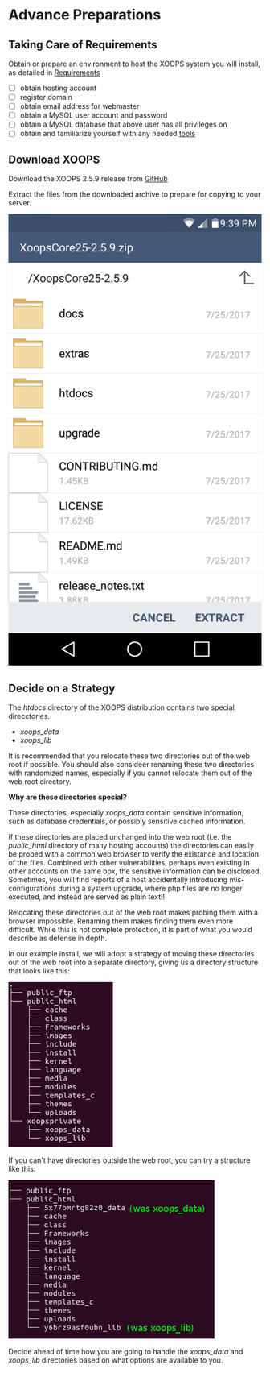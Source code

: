# Advance Preparations

## Taking Care of Requirements

Obtain or prepare an environment to host the XOOPS system you will install,
as detailed in [Requirements](../requirements/README.php)

- [ ] obtain hosting account
- [ ] register domain
- [ ] obtain email address for webmaster
- [ ] obtain a MySQL user account and password
- [ ] obtain a MySQL database that above user has all privileges on
- [ ] obtain and familiarize yourself with any needed [tools](../tools/README.php)

## Download XOOPS

Download the XOOPS 2.5.9 release from [GitHub](https://github.com/XOOPS/XoopsCore25/releases)

Extract the files from the downloaded archive to prepare for copying to your server.

![Working with XOOPS Zip](../../assets/zip-on-mobile.png)

## Decide on a Strategy

The *htdocs* directory of the XOOPS distribution contains two special direcctories.
- *xoops_data*
- *xoops_lib*

It is recommended that you relocate these two directories out of the web
root if possible. You should also consideer renaming these two directories
with randomized names, especially if you cannot relocate them out of the
web root directory.

**Why are these directories special?**

These directories, especially *xoops_data* contain sensitive information,
such as database credentials, or possibly sensitive cached information.

If these directories are placed unchanged into the web root (i.e. the
*public_html* directory of many hosting accounts) the directories can
easily be probed with a common web browser to verify the existance and
location of the files. Combined with other vulnerabilities, perhaps even
existing in other accounts on the same box, the sensitive information can
be disclosed. Sometimes, you will find reports of a host accidentally
introducing mis-configurations during a system upgrade, where php files
are no longer executed, and instead are served as plain text!!

Relocating these directories out of the web root makes probing them with
a browser impossible. Renaming them makes finding them even more difficult.
While this is not complete protection, it is part of what you would describe
as defense in depth.

In our example install, we will adopt a strategy of moving these directories
out of the web root into a separate directory, giving us a directory
structure that looks like this:

![Out of Web Root Directory Structure](../../assets/dir-structure-1.png)

If you can't have directories outside the web root, you can try a structure
like this:

![In Web Root Directory Structure](../../assets/dir-structure-2.png)

Decide ahead of time how you are going to handle the *xoops_data* and
*xoops_lib* directories based on what options are available to you.


